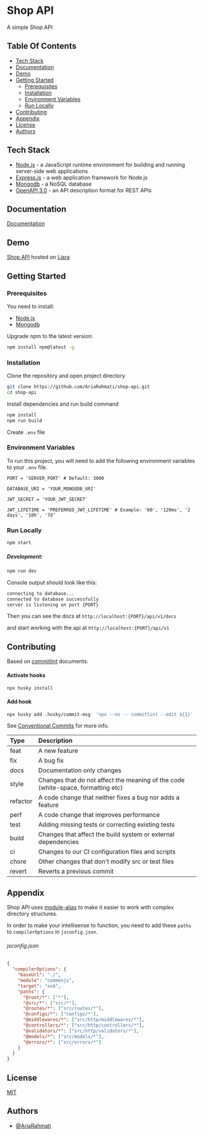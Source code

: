 # Shop API

A simple Shop API

## Table Of Contents

*   [Tech Stack](#tech-stack)
*   [Documentation](#documentation)
*   [Demo](#demo)
*   [Getting Started](#getting-started)
    *   [Prerequisites](#prerequisites)
    *   [Installation](#installation)
    *   [Environment Variables](#environment-variables)
    *   [Run Locally](#run-locally)
*   [Contributing](#contributing)
*   [Appendix](#appendix)
*   [License](#license)
*   [Authors](#authors)

## Tech Stack

*   [Node.js](https://nodejs.org) - a JavaScript runtime environment for building and running server-side web applications
*   [Express.js](http://expressjs.com) - a web application framework for Node.js
*   [Mongodb](https://mongodb.com) - a NoSQL database
*   [OpenAPI 3.0](https://openapis.org) - an API description format for REST APIs

## Documentation

[Documentation](https://shop-api.iran.liara.run/api/v1/docs/redoc)

## Demo

[Shop API](https://shop-api.iran.liara.run) hosted on [Liara](http://liara.ir/)

## Getting Started

### Prerequisites

You need to install:

*   [Node.js](https://nodejs.org)
*   [Mongodb](https://www.mongodb.com/try/download/community)

Upgrade npm to the latest version:

```sh
npm install npm@latest -g
```

### Installation

Clone the repository and open project directory

```sh
git clone https://github.com/AriaRahmati/shop-api.git
cd shop-api
```

Install dependencies and run build command

```sh
npm install
npm run build
```

Create `.env` file

### Environment Variables

To run this project, you will need to add the following environment variables to your `.env` file.

`PORT = 'SERVER_PORT' # Default: 3000`

`DATABASE_URI = 'YOUR_MONGODB_URI'`

`JWT_SECRET = 'YOUR_JWT_SECRET'`

`JWT_LIFETIME = 'PREFERRED_JWT_LIFETIME' # Example: '60', '120ms', '2 days', '10h', '7d'`

### Run Locally

```sh
npm start
```

##### Development:

```sh
npm run dev
```

Console output should look like this:

```sh
connecting to database...
connected to database successfully
server is listening on port {PORT}
```

Then you can see the docs at `http://localhost:{PORT}/api/v1/docs`

and start working with the api at `http://localhost:{PORT}/api/v1`
## Contributing

Based on [commitlint](https://commitlint.js.org) documents:

#### Activate hooks

```sh
npx husky install
```

#### Add hook

```sh
npx husky add .husky/commit-msg  'npx --no -- commitlint --edit ${1}'
```

See [Conventional Commits](https://www.conventionalcommits.org) for more info.

| Type     | Description                                                                      |
| :------- | :------------------------------------------------------------------------------- |
| feat     | A new feature                                                                    |
| fix      | A bug fix                                                                        |
| docs     | Documentation only changes                                                       |
| style    | Changes that do not affect the meaning of the code (white-space, formatting etc) |
| refactor | A code change that neither fixes a bug nor adds a feature                        |
| perf     | A code change that improves performance                                          |
| test     | Adding missing tests or correcting existing tests                                |
| build    | Changes that affect the build system or external dependencies                    |
| ci       | Changes to our CI configuration files and scripts                                |
| chore    | Other changes that don't modify src or test files                                |
| revert   | Reverts a previous commit                                                        |

## Appendix

Shop API uses [module-alias](https://github.com/ilearnio/module-alias) to make it easier to work with complex directory structures.

In order to make your intellisense to function, you need to add these `paths` to `compilerOptions` in `jsconfig.json`.

###### jsconfig.json

```json
{
  "compilerOptions": {
    "baseUrl": "./",
    "module": "commonjs",
    "target": "es6",
    "paths": {
      "@root/*": ["*"],
      "@src/*": ["src/*"],
      "@routes/*": ["src/routes/*"],
      "@configs/*": ["configs/*"],
      "@middlewares/*": ["src/http/middlewares/*"],
      "@controllers/*": ["src/http/controllers/*"],
      "@validators/*": ["src/http/validators/*"],
      "@models/*": ["src/models/*"],
      "@errors/*": ["src/errors/*"]
    }
  }
}
```

## License

[MIT](https://github.com/AriaRahmati/shop-api/blob/main/LICENSE)

## Authors

- [@AriaRahmati](https://github.com/AriaRahmati)
